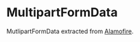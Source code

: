 # MultipartFormData

MutlipartFormData extracted from [Alamofire](https://github.com/Alamofire/Alamofire/blob/master/Source/Features/MultipartFormData.swift).
